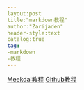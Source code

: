 ```yaml
---
layout:post
title:"markdown教程"
author:"Zarijaden"
header-style:text
catalog:true
tag:
-markdown
-教程
---
```

[Meekdai教程](https://blog.meekdai.com/post/markdown-ce-shi-ye-mian.html)
[Github教程](https://docs.github.com/zh/get-started/writing-on-github/getting-started-with-writing-and-formatting-on-github/basic-writing-and-formatting-syntax)
